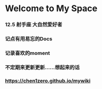 # **Welcome to My Space**
### 12.5 射手座 大自然爱好者
### 记点有用易忘的Docs
### 记录喜欢的moment
### 不定期来更新更新......想起来的话
### https://chen1zero.github.io/mywiki
